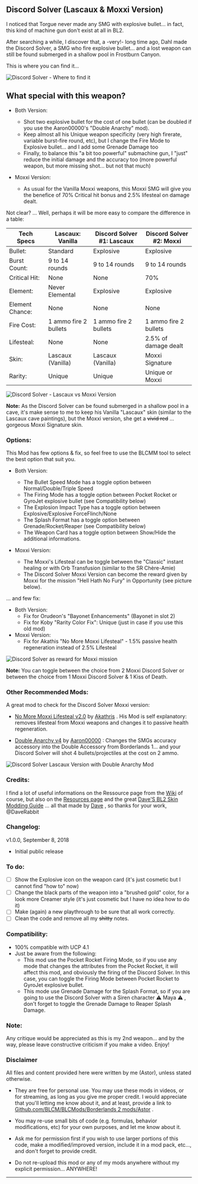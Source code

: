 ## Discord Solver (Lascaux & Moxxi Version)
 
I noticed that Torgue never made any SMG with explosive bullet... in fact, this kind of machine gun don't exist at all in BL2. 

After searching a while, I discover that, a -very!- long time ago, Dahl made the Discord Solver, a SMG who fire explosive bullet... and a lost weapon can still be found submerged in a shallow pool in Frostburn Canyon.

This is where you can find it... 

![Discord Solver - Where to find it](https://i.imgur.com/uHTxuc6.png "Don't worry guys... even if my screen capture show French text, my mods are in English")

## What special with this weapon?

- Both Version:
  - Shot two explosive bullet for the cost of one bullet (can be doubled if you use the Aaron00000's "Double Anarchy" mod).
  - Keep almost all his Unique weapon specificity (very high firerate, variable burst-fire round, etc), but I change the Fire Mode to Explosive bullet... and I add some Grenade Damage too  
  - Finally, to balance this "a bit too powerful" submachine gun, I "just" reduce the initial damage and the accuracy too (more powerful weapon, but more missing shot... but not that much)

- Moxxi Version:
  - As usual for the Vanilla Moxxi weapons, this Moxxi SMG will give you the benefice of 70% Critical hit bonus and 2.5% lifesteal on damage dealt.
  
Not clear? ... Well, perhaps it will be more easy to compare the difference in a table:  
  
| Tech Specs      | Lascaux: Vanilla      | Discord Solver #1: Lascaux  | Discord Solver #2: Moxxi        | 
| -------------   | -------------         | -------------               | -------------             | 
| Bullet:         | Standard              | Explosive                   | Explosive              | 
| Burst Count:    | 9 to 14 rounds        | 9 to 14 rounds              | 9 to 14 rounds         | 
| Critical Hit:   | None                  | None                        | 70%                    | 
| Element:        | Never Elemental       | Explosive                   | Explosive                 | 
| Element Chance: | None                  | None                        | None                      | 
| Fire Cost:      | 1 ammo fire 2 bullets | 1 ammo fire 2 bullets       | 1 ammo fire 2 bullets  | 
| Lifesteal:      | None                  | None                        | 2.5% of damage dealt      | 
| Skin:           | Lascaux (Vanilla)     | Lascaux (Vanilla)           | Moxxi Signature           | 
| Rarity:         | Unique                | Unique                      | Unique or Moxxi           | 
  
  
![Discord Solver - Lascaux vs Moxxi Version](https://i.imgur.com/ySWyM5T.png "Don't worry guys... even if my screen capture show French text, my mods are in English")

**Note:** As the Discord Solver can be found submerged in a shallow pool in a cave, it's make sense to me to keep his Vanilla "Lascaux" skin (similar to the Lascaux cave paintings), but the Moxxi version, she get a ~~vivid red~~ ... gorgeous Moxxi Signature skin.

### Options: 

This Mod has few options & fix, so feel free to use the BLCMM tool to select the best option that suit you.

- Both Version:
  - The Bullet Speed Mode has a toggle option between Normal/Double/Triple Speed
  - The Firing Mode has a toggle option between Pocket Rocket or GyroJet explosive bullet (see Compatibility below)
  - The Explosion Impact Type has a toggle option between Explosive/Explosive ForceFlinch/None
  - The Splash Format has a toggle option between Grenade/Rocket/Reaper (see Compatibility below)
  - The Weapon Card has a toggle option between Show/Hide the additional informations.

- Moxxi Version:  
  - The Moxxi's Lifesteal can be toggle between the "Classic" instant healing or with Orb Transfusion (similar to the SR Chère-Amie)
  - The Discord Solver Moxxi Version can become the reward given by Moxxi for the mission "Hell Hath No Fury" in Opportunity (see picture below).

... and few fix:

- Both Version:
  - Fix for Orudeon's "Bayonet Enhancements" (Bayonet in slot 2)
  - Fix for Koby "Rarity Color Fix": Unique (just in case if you use this old mod)
- Moxxi Version:
  - Fix for Akathis "No More Moxxi Lifesteal" - 1.5% passive health regeneration instead of 2.5% Lifesteal
  
![Discord Solver as reward for Moxxi mission](https://i.imgur.com/8JPt8ap.png "Don't worry guys... even if my screen capture show French text, my mods are in English") 

**Note:** You can toggle between the choice from 2 Moxxi Discord Solver or between the choice from 1 Moxxi Discord Solver & 1 Kiss of Death. 

### Other Recommended Mods:

A great mod to check for the Discord Solver Moxxi version:

- [No More Moxxi Lifesteal v2.0](https://github.com/BLCM/BLCMods/blob/master/Borderlands%202%20mods/Akathris/NoMoreMoxxiLifestealv2.0.txt) by [Akathris](https://github.com/BLCM/BLCMods/tree/master/Borderlands%202%20mods/Akathris) . His Mod is self explanatory: removes lifesteal from Moxxi weapons and changes it to passive health regeneration.

- [Double Anarchy v4](https://github.com/BLCM/BLCMods/blob/master/Borderlands%202%20mods/Aaron0000/Weapon-Item%20Parts%20and%20Accessories/DoubleAnarchyv4.txt) by [Aaron00000](https://github.com/BLCM/BLCMods/tree/master/Borderlands%202%20mods/Aaron0000) : Changes the SMGs accuracy accessory into the Double Accessory from Borderlands 1... and your Discord Solver will shot 4 bullets/projectiles at the cost on 2 ammo.

![Discord Solver Lascaux Version with Double Anarchy Mod](https://i.imgur.com/fkJRAqD.png "Don't worry guys... even if my screen capture show French text, my mods are in English")

### Credits:

I find a lot of useful informations on the Ressource page from the [Wiki](https://github.com/BLCM/BLCMods/wiki) of course, but also on the [Resources page](https://github.com/BLCM/BLCMods/tree/af3b2d17629ab3f7f7a5f7bb68b489c5e13b0498/Borderlands%202%20mods/Dave/Resources) and the great [Dave'S BL2 Skin Modding Guide](https://cdn.rawgit.com/BLCM/BLCMods/bb1933f7/Borderlands%202%20mods/Dave/DAVE%27S%20BL2%20SKIN%20MODDING%20GUIDE.pdf) ... all that made by [Dave](https://github.com/BLCM/BLCMods/tree/af3b2d17629ab3f7f7a5f7bb68b489c5e13b0498/Borderlands%202%20mods/Dave) , so thanks for your work, @DaveRabbit 

### Changelog:

v1.0.0, September 8, 2018
 - Initial public release
 
 ### To do:

- [ ] Show the Explosive icon on the weapon card (it's just cosmetic but I cannot find "how to" now)
- [ ] Change the black parts of the weapon into a "brushed gold" color, for a look more Creamer style (it's just cosmetic but I have no idea how to do it)
- [ ] Make (again) a new playthrough to be sure that all work correctly.
- [ ] Clean the code and remove all my ~~shitty~~ notes. 

### Compatibility:

- 100% compatible with UCP 4.1
- Just be aware from the following: 
  - This mod use the Pocket Rocket Firing Mode, so if you use any mode that changes the attributes from the Pocket Rocket, it will affect this mod, and obviously the firing of the Discord Solver. In this case, you can toggle the Firing Mode between Pocket Rocket to GyroJet explosive bullet.
  - This mode use Grenade Damage for the Splash Format, so if you are going to use the Discord Solver with a Siren character :warning: Maya :warning: , don't forget to toggle the Grenade Damage to Reaper Splash Damage.

### Note: 

Any critique would be appreciated as this is my 2nd weapon... and by the way, please leave constructive criticism if you make a video. 
Enjoy!

### Disclaimer

All files and content provided here were written by me (Astor), unless stated otherwise.

- They are free for personal use. You may use these mods in videos, or for streaming, as long as you give me proper credit. I would appreciate that you'll letting me know about it, and at least, provide a link to [Github.com/BLCM/BLCMods/Borderlands 2 mods/Astor](https://github.com/BLCM/BLCMods/tree/master/Borderlands%202%20mods/Astor) .

- You may re-use small bits of code (e.g. formulas, behavior modifications, etc) for your own purposes, and let me know about it. 

- Ask me for permission first if you wish to use larger portions of this code, make a modified/improved version, include it in a mod pack, etc..., and don't forget to provide credit.

- Do not re-upload this mod or any of my mods anywhere without my explicit permission... ANYWHERE!

* * * * *
